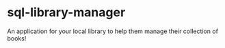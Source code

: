 # sql-library-manager
An application for your local library to help them manage their collection of books!
